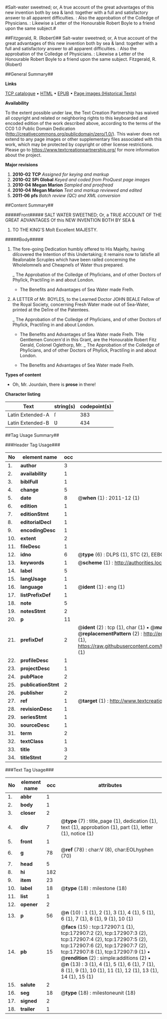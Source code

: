 #Salt-water sweetned; or, A true account of the great advantages of this new invention both by sea & land: together with a full and satisfactory answer to all apparent difficulties. : Also the approbation of the Colledge of Physicians. : Likewise a Letter of the Honourable Robert Boyle to a friend upon the same subject.#

##Fitzgerald, R. (Robert)##
Salt-water sweetned; or, A true account of the great advantages of this new invention both by sea & land: together with a full and satisfactory answer to all apparent difficulties. : Also the approbation of the Colledge of Physicians. : Likewise a Letter of the Honourable Robert Boyle to a friend upon the same subject.
Fitzgerald, R. (Robert)

##General Summary##

**Links**

[TCP catalogue](http://www.ota.ox.ac.uk/tcp/)  • 
[HTML](http://tei.it.ox.ac.uk/tcp/Texts-HTML/free/A84/A84602.html)  • 
[EPUB](http://tei.it.ox.ac.uk/tcp/Texts-EPUB/free/A84/A84602.epub) • 
[Page images (Historical Texts)](https://historicaltexts.jisc.ac.uk/eebo-47683445e)

**Availability**

To the extent possible under law, the Text Creation Partnership has waived all copyright and related or neighboring rights to this keyboarded and encoded edition of the work described above, according to the terms of the CC0 1.0 Public Domain Dedication (http://creativecommons.org/publicdomain/zero/1.0/). This waiver does not extend to any page images or other supplementary files associated with this work, which may be protected by copyright or other license restrictions. Please go to https://www.textcreationpartnership.org/ for more information about the project.

**Major revisions**

1. __2010-02__ __TCP__ *Assigned for keying and markup*
1. __2010-02__ __SPi Global__ *Keyed and coded from ProQuest page images*
1. __2010-04__ __Megan Marion__ *Sampled and proofread*
1. __2010-04__ __Megan Marion__ *Text and markup reviewed and edited*
1. __2011-06__ __pfs__ *Batch review (QC) and XML conversion*

##Content Summary##

#####Front#####
SALT WATER SWEETNED; Or, a TRUE ACCOUNT OF THE GREAT ADVANTAGES Of this NEW INVENTION BOTH BY SEA & 
1. TO THE KING'S Moſt Excellent MAJESTY.

#####Body#####

1. The fore-going Dedication humbly offered to His Majeſty, having diſcovered the Intention of this Undertaking; it remains now to ſatisfie all Reaſonable Scruples which have been raiſed concerning the Wholeſomneſs and Cheapneſs of Water thus prepared.

    _ The Approbation of the Colledge of Phyſicians, and of other Doctors of Phyſick, Practiſing in and about London.

      * The Benefits and Advantages of Sea Water made Freſh.

1. A LETTER of Mr. BOYLES, to the Learned Doctor JOHN BEALE Fellow of the Royal Society, concerning Fresh Water made out of Sea-Water, printed at the Deſire of the Patentees.

    _ The Approbation of the Colledge of Phyſicians, and of other Doctors of Phyſick, Practiſing in and about London.

      * The Benefits and Advantages of Sea Water made Freſh.
THe Gentlemen Concern'd in this Grant, are the Honourable Robert Fitz Gerald, Colonel Oglethorp, Mr.
    _ The Approbation of the Colledge of Phyſicians, and of other Doctors of Phyſick, Practiſing in and about London.

      * The Benefits and Advantages of Sea Water made Freſh.

**Types of content**

  * Oh, Mr. Jourdain, there is **prose** in there!

**Character listing**


|Text|string(s)|codepoint(s)|
|---|---|---|
|Latin Extended-A|ſ|383|
|Latin Extended-B|Ʋ|434|

##Tag Usage Summary##

###Header Tag Usage###

|No|element name|occ|attributes|
|---|---|---|---|
|1.|__author__|3||
|2.|__availability__|1||
|3.|__biblFull__|1||
|4.|__change__|5||
|5.|__date__|8| @__when__ (1) : 2011-12 (1)|
|6.|__edition__|1||
|7.|__editionStmt__|1||
|8.|__editorialDecl__|1||
|9.|__encodingDesc__|1||
|10.|__extent__|2||
|11.|__fileDesc__|1||
|12.|__idno__|6| @__type__ (6) : DLPS (1), STC (2), EEBO-CITATION (1), OCLC (1), VID (1)|
|13.|__keywords__|1| @__scheme__ (1) : http://authorities.loc.gov/ (1)|
|14.|__label__|5||
|15.|__langUsage__|1||
|16.|__language__|1| @__ident__ (1) : eng (1)|
|17.|__listPrefixDef__|1||
|18.|__note__|5||
|19.|__notesStmt__|2||
|20.|__p__|11||
|21.|__prefixDef__|2| @__ident__ (2) : tcp (1), char (1)  •  @__matchPattern__ (2) : ([0-9\-]+):([0-9IVX]+) (1), (.+) (1)  •  @__replacementPattern__ (2) : http://eebo.chadwyck.com/downloadtiff?vid=$1&page=$2 (1), https://raw.githubusercontent.com/textcreationpartnership/Texts/master/tcpchars.xml#$1 (1)|
|22.|__profileDesc__|1||
|23.|__projectDesc__|1||
|24.|__pubPlace__|2||
|25.|__publicationStmt__|2||
|26.|__publisher__|2||
|27.|__ref__|1| @__target__ (1) : http://www.textcreationpartnership.org/docs/. (1)|
|28.|__revisionDesc__|1||
|29.|__seriesStmt__|1||
|30.|__sourceDesc__|1||
|31.|__term__|2||
|32.|__textClass__|1||
|33.|__title__|3||
|34.|__titleStmt__|2||


###Text Tag Usage###

|No|element name|occ|attributes|
|---|---|---|---|
|1.|__abbr__|1||
|2.|__body__|1||
|3.|__closer__|2||
|4.|__div__|7| @__type__ (7) : title_page (1), dedication (1), text (1), approbation (1), part (1), letter (1), notice (1)|
|5.|__front__|1||
|6.|__g__|78| @__ref__ (78) : char:V (8), char:EOLhyphen (70)|
|7.|__head__|5||
|8.|__hi__|182||
|9.|__item__|23||
|10.|__label__|18| @__type__ (18) : milestone (18)|
|11.|__list__|1||
|12.|__opener__|2||
|13.|__p__|56| @__n__ (10) : 1 (1), 2 (1), 3 (1), 4 (1), 5 (1), 6 (1), 7 (1), 8 (1), 9 (1), 10 (1)|
|14.|__pb__|15| @__facs__ (15) : tcp:172907:1 (1), tcp:172907:2 (2), tcp:172907:3 (2), tcp:172907:4 (2), tcp:172907:5 (2), tcp:172907:6 (2), tcp:172907:7 (2), tcp:172907:8 (1), tcp:172907:9 (1)  •  @__rendition__ (2) : simple:additions (2)  •  @__n__ (13) : 3 (1), 4 (1), 5 (1), 6 (1), 7 (1), 8 (1), 9 (1), 10 (1), 11 (1), 12 (1), 13 (1), 14 (1), 15 (1)|
|15.|__salute__|2||
|16.|__seg__|18| @__type__ (18) : milestoneunit (18)|
|17.|__signed__|2||
|18.|__trailer__|1||
